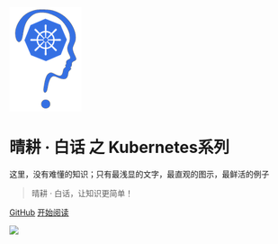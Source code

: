 ![](assets/dummies-k8s.png)

# 晴耕 · 白话 之 Kubernetes系列

这里，没有难懂的知识；只有最浅显的文字，最直观的图示，最鲜活的例子

> 晴耕 · 白话，让知识更简单！

[GitHub](https://github.com/morningspace/dummies-k8s/)
[开始阅读](understanding-tech-for-dummies)

![](#000)
